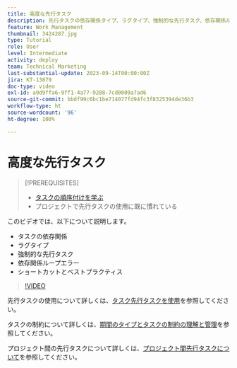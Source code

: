 ```yaml
---
title: 高度な先行タスク
description: 先行タスクの依存関係タイプ、ラグタイプ、強制的な先行タスク、依存関係ループエラー、いくつかのショートカットとベストプラクティスについて説明します。
feature: Work Management
thumbnail: 3424287.jpg
type: Tutorial
role: User
level: Intermediate
activity: deploy
team: Technical Marketing
last-substantial-update: 2023-09-14T00:00:00Z
jira: KT-13879
doc-type: video
exl-id: a9d9ffa6-9ff1-4a77-9288-7cd0009a7ad6
source-git-commit: bbdf99c6bc1be714077fd94fc3f8325394de36b3
workflow-type: ht
source-wordcount: '96'
ht-degree: 100%

---
```


# 高度な先行タスク


>[!PREREQUISITES]
>
>* [タスクの順序付けを学ぶ](https://experienceleague.adobe.com/docs/workfront-learn/tutorials-workfront/manage-work/tasks/learn-to-sequence-tasks.html?lang=ja)
>* プロジェクトで先行タスクの使用に既に慣れている


このビデオでは、以下について説明します。

* タスクの依存関係
* ラグタイプ
* 強制的な先行タスク
* 依存関係ループエラー
* ショートカットとベストプラクティス

>[!VIDEO](https://video.tv.adobe.com/v/3424287/?quality=12&learn=on&enablevpops=1)

先行タスクの使用について詳しくは、[タスク先行タスクを使用](https://experienceleague.adobe.com/docs/workfront/using/manage-work/tasks/use-task-predecessors/use-task-predecessors.html?lang=ja)を参照してください。

タスクの制約について詳しくは、[期間のタイプとタスクの制約の理解と管理](https://experienceleague.adobe.com/docs/workfront-learn/tutorials-workfront/manage-work/intermediate-projects/understand-and-manage-duration-types-and-task-constraints.html?lang=ja)を参照してください。

プロジェクト間の先行タスクについて詳しくは、[プロジェクト間先行タスクについて](https://experienceleague.adobe.com/docs/workfront-learn/tutorials-workfront/manage-work/intermediate-projects/understand-cross-project-predecessors.html?lang=ja)を参照してください。
